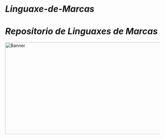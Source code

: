 <h1><i>Linguaxe-de-Marcas</h1></i>

<h1><i>Repositorio de Linguaxes de Marcas</h1></i>

<img width="1920" height="300" alt="Banner" src=[https://github.com/Katana86/Clases-DAW/assets/125601886/93a77c95-6330-44ae-9469-4adc530665ee](https://media.tenor.com/MYUhSF3yvkkAAAAM/cumple-a%C3%B1os.gif)https://media.tenor.com/MYUhSF3yvkkAAAAM/cumple-a%C3%B1os.gif>
